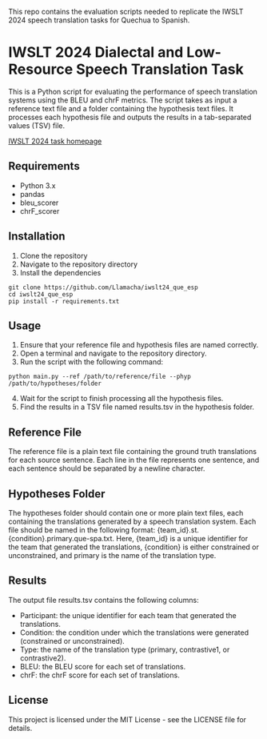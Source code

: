 This repo contains the evaluation scripts needed to replicate the IWSLT 2024 speech translation tasks for Quechua to Spanish.

# IWSLT 2024 Dialectal and Low-Resource Speech Translation Task 

This is a Python script for evaluating the performance of speech translation systems using the BLEU and chrF metrics. The script takes as input a reference text file and a folder containing the hypothesis text files. It processes each hypothesis file and outputs the results in a tab-separated values (TSV) file.


<a href="https://iwslt.org/2024/low-resource">IWSLT 2024 task homepage</a>


## Requirements

- Python 3.x
- pandas
- bleu_scorer
- chrF_scorer

## Installation

1. Clone the repository
2. Navigate to the repository directory
3. Install the dependencies

```
git clone https://github.com/Llamacha/iwslt24_que_esp
cd iwslt24_que_esp
pip install -r requirements.txt
```

## Usage

1. Ensure that your reference file and hypothesis files are named correctly.
2. Open a terminal and navigate to the repository directory.
3. Run the script with the following command:

```
python main.py --ref /path/to/reference/file --phyp /path/to/hypotheses/folder
```

4. Wait for the script to finish processing all the hypothesis files.
5. Find the results in a TSV file named results.tsv in the hypothesis folder.


## Reference File

The reference file is a plain text file containing the ground truth translations for each source sentence. Each line in the file represents one sentence, and each sentence should be separated by a newline character.

## Hypotheses Folder

The hypotheses folder should contain one or more plain text files, each containing the translations generated by a speech translation system. Each file should be named in the following format: {team_id}.st.{condition}.primary.que-spa.txt. Here, {team_id} is a unique identifier for the team that generated the translations, {condition} is either constrained or unconstrained, and primary is the name of the translation type.

## Results

The output file results.tsv contains the following columns:

- Participant: the unique identifier for each team that generated the translations.
- Condition: the condition under which the translations were generated (constrained or unconstrained).
- Type: the name of the translation type (primary, contrastive1, or contrastive2).
- BLEU: the BLEU score for each set of translations.
- chrF: the chrF score for each set of translations. 

## License

This project is licensed under the MIT License - see the LICENSE file for details.
